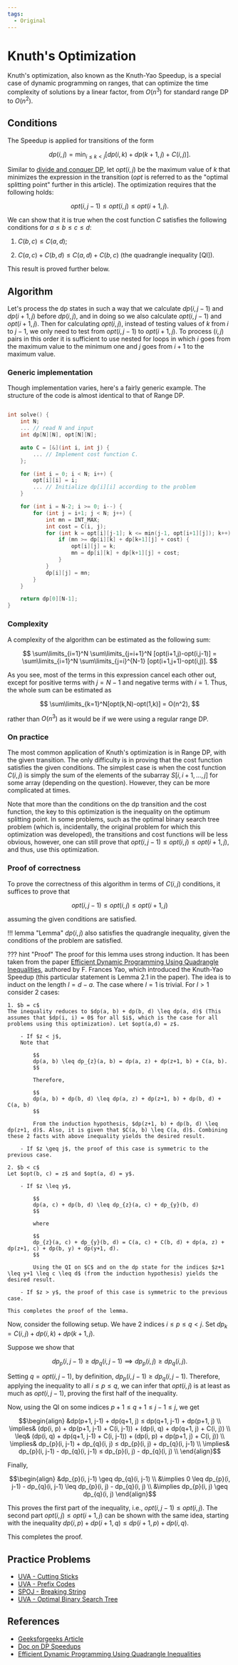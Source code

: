 ```yaml
---
tags:
  - Original
---
```


# Knuth's Optimization

Knuth's optimization, also known as the Knuth-Yao Speedup, is a special case of dynamic programming on ranges, that can optimize the time complexity of solutions by a linear factor, from $O(n^3)$ for standard range DP to $O(n^2)$.

## Conditions

The Speedup is applied for transitions of the form

$$dp(i, j) = \min_{i \leq k < j} [ dp(i, k) + dp(k+1, j) + C(i, j) ].$$

Similar to [divide and conquer DP](./divide-and-conquer-dp.md), let $opt(i, j)$ be the maximum value of $k$ that minimizes the expression in the transition ($opt$ is referred to as the "optimal splitting point" further in this article). The optimization requires that the following holds:

$$opt(i, j-1) \leq opt(i, j) \leq opt(i+1, j).$$

We can show that it is true when the cost function $C$ satisfies the following conditions for $a \leq b \leq c \leq d$:

1. $C(b, c) \leq C(a, d)$;

2. $C(a, c) + C(b, d) \leq C(a, d) + C(b, c)$ (the quadrangle inequality [QI]).

This result is proved further below.

## Algorithm

Let's process the dp states in such a way that we calculate $dp(i, j-1)$ and $dp(i+1, j)$ before $dp(i, j)$, and in doing so we also calculate $opt(i, j-1)$ and $opt(i+1, j)$. Then for calculating $opt(i, j)$, instead of testing values of $k$ from $i$ to $j-1$, we only need to test from $opt(i, j-1)$ to $opt(i+1, j)$. To process $(i,j)$ pairs in this order it is sufficient to use nested for loops in which $i$ goes from the maximum value to the minimum one and $j$ goes from $i+1$ to the maximum value.

### Generic implementation

Though implementation varies, here's a fairly generic
example. The structure of the code is almost identical to that of Range DP.

```{.cpp file=knuth_optimization}

int solve() {
    int N;
    ... // read N and input
    int dp[N][N], opt[N][N];

    auto C = [&](int i, int j) {
        ... // Implement cost function C.
    };

    for (int i = 0; i < N; i++) {
        opt[i][i] = i;
        ... // Initialize dp[i][i] according to the problem
    }

    for (int i = N-2; i >= 0; i--) {
        for (int j = i+1; j < N; j++) {
            int mn = INT_MAX;
            int cost = C(i, j);
            for (int k = opt[i][j-1]; k <= min(j-1, opt[i+1][j]); k++) {
                if (mn >= dp[i][k] + dp[k+1][j] + cost) {
                    opt[i][j] = k; 
                    mn = dp[i][k] + dp[k+1][j] + cost; 
                }
            }
            dp[i][j] = mn; 
        }
    }

    return dp[0][N-1];
}
```

### Complexity

A complexity of the algorithm can be estimated as the following sum:

$$
\sum\limits_{i=1}^N \sum\limits_{j=i+1}^N [opt(i+1,j)-opt(i,j-1)] =
\sum\limits_{i=1}^N \sum\limits_{j=i}^{N-1} [opt(i+1,j+1)-opt(i,j)].
$$

As you see, most of the terms in this expression cancel each other out, except for positive terms with $j=N-1$ and negative terms with $i=1$. Thus, the whole sum can be estimated as

$$
\sum\limits_{k=1}^N[opt(k,N)-opt(1,k)] = O(n^2),
$$

rather than $O(n^3)$ as it would be if we were using a regular range DP.

### On practice

The most common application of Knuth's optimization is in Range DP, with the given transition. The only difficulty is in proving that the cost function satisfies the given conditions. The simplest case is when the cost function $C(i, j)$ is simply the sum of the elements of the subarray $S[i, i+1, ..., j]$ for some array (depending on the question). However, they can be more complicated at times. 

Note that more than the conditions on the dp transition and the cost function, the key to this optimization is the inequality on the optimum splitting point. In some problems, such as the optimal binary search tree problem (which is, incidentally, the original problem for which this optimization was developed), the transitions and cost functions will be less obvious, however, one can still prove that $opt(i, j-1) \leq opt(i, j) \leq opt(i+1, j)$, and thus, use this optimization.


### Proof of correctness

To prove the correctness of this algorithm in terms of $C(i,j)$ conditions, it suffices to prove that

$$
opt(i, j-1) \leq opt(i, j) \leq opt(i+1, j)
$$

assuming the given conditions are satisfied. 

!!! lemma "Lemma"
    $dp(i, j)$ also satisfies the quadrangle inequality, given the conditions of the problem are satisfied.

??? hint "Proof"
    The proof for this lemma uses strong induction. It has been taken from the paper <a href="https://dl.acm.org/doi/pdf/10.1145/800141.804691">Efficient Dynamic Programming Using Quadrangle Inequalities</a>, authored by F. Frances Yao, which introduced the Knuth-Yao Speedup (this particular statement is Lemma 2.1 in the paper). The idea is to induct on the length $l = d - a$. The case where $l = 1$ is trivial. For $l > 1$ consider 2 cases:  

    1. $b = c$  
    The inequality reduces to $dp(a, b) + dp(b, d) \leq dp(a, d)$ (This assumes that $dp(i, i) = 0$ for all $i$, which is the case for all problems using this optimization). Let $opt(a,d) = z$. 

        - If $z < j$,  
        Note that
        
            $$
            dp(a, b) \leq dp_{z}(a, b) = dp(a, z) + dp(z+1, b) + C(a, b).
            $$
            
            Therefore,  
            
            $$
            dp(a, b) + dp(b, d) \leq dp(a, z) + dp(z+1, b) + dp(b, d) + C(a, b)
            $$

            From the induction hypothesis, $dp(z+1, b) + dp(b, d) \leq dp(z+1, d)$. Also, it is given that $C(a, b) \leq C(a, d)$. Combining these 2 facts with above inequality yields the desired result.

        - If $z \geq j$, the proof of this case is symmetric to the previous case.

    2. $b < c$  
    Let $opt(b, c) = z$ and $opt(a, d) = y$. 
        
        - If $z \leq y$,  
        
            $$
            dp(a, c) + dp(b, d) \leq dp_{z}(a, c) + dp_{y}(b, d)
            $$

            where

            $$
            dp_{z}(a, c) + dp_{y}(b, d) = C(a, c) + C(b, d) + dp(a, z) + dp(z+1, c) + dp(b, y) + dp(y+1, d).
            $$

            Using the QI on $C$ and on the dp state for the indices $z+1 \leq y+1 \leq c \leq d$ (from the induction hypothesis) yields the desired result.
        
        - If $z > y$, the proof of this case is symmetric to the previous case.

    This completes the proof of the lemma.

Now, consider the following setup. We have 2 indices $i \leq p \leq q < j$. Set $dp_{k} = C(i, j) + dp(i, k) + dp(k+1, j)$.

Suppose we show that

$$
dp_{p}(i, j-1) \geq dp_{q}(i, j-1) \implies dp_{p}(i, j) \geq dp_{q}(i, j).
$$

Setting $q = opt(i, j-1)$, by definition, $dp_{p}(i, j-1) \geq dp_{q}(i, j-1)$. Therefore, applying the inequality to all $i \leq p \leq q$, we can infer that $opt(i, j)$ is at least as much as $opt(i, j-1)$, proving the first half of the inequality.

Now, using the QI on some indices $p+1 \leq q+1 \leq j-1 \leq j$, we get

$$\begin{align}
&dp(p+1, j-1) + dp(q+1, j) ≤ dp(q+1, j-1) + dp(p+1, j) \\
\implies& (dp(i, p) + dp(p+1, j-1) + C(i, j-1)) + (dp(i, q) + dp(q+1, j) + C(i, j)) \\  
\leq& (dp(i, q) + dp(q+1, j-1) + C(i, j-1)) + (dp(i, p) + dp(p+1, j) + C(i, j)) \\  
\implies& dp_{p}(i, j-1) + dp_{q}(i, j) ≤ dp_{p}(i, j) + dp_{q}(i, j-1) \\
\implies& dp_{p}(i, j-1) - dp_{q}(i, j-1) ≤ dp_{p}(i, j) - dp_{q}(i, j) \\
\end{align}$$

Finally,

$$\begin{align}
&dp_{p}(i, j-1) \geq dp_{q}(i, j-1) \\
&\implies 0 \leq dp_{p}(i, j-1) - dp_{q}(i, j-1) \leq dp_{p}(i, j) - dp_{q}(i, j) \\
&\implies dp_{p}(i, j) \geq dp_{q}(i, j)
\end{align}$$  

This proves the first part of the inequality, i.e., $opt(i, j-1) \leq opt(i, j)$. The second part $opt(i, j) \leq opt(i+1, j)$ can be shown with the same idea, starting with the inequality 
$dp(i, p) + dp(i+1, q) ≤ dp(i+1, p) + dp(i, q)$.

This completes the proof.

## Practice Problems
- [UVA - Cutting Sticks](https://onlinejudge.org/external/100/10003.pdf)
- [UVA - Prefix Codes](https://onlinejudge.org/external/120/12057.pdf)
- [SPOJ - Breaking String](https://www.spoj.com/problems/BRKSTRNG/)
- [UVA - Optimal Binary Search Tree](https://onlinejudge.org/external/103/10304.pdf)


## References
- [Geeksforgeeks Article](https://www.geeksforgeeks.org/knuths-optimization-in-dynamic-programming/)
- [Doc on DP Speedups](https://home.cse.ust.hk/~golin/COMP572/Notes/DP_speedup.pdf)
- [Efficient Dynamic Programming Using Quadrangle Inequalities](https://dl.acm.org/doi/pdf/10.1145/800141.804691)
